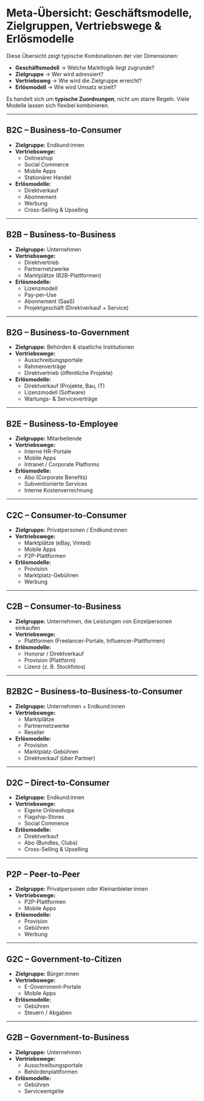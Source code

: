 # Meta-Übersicht: Geschäftsmodelle, Zielgruppen, Vertriebswege & Erlösmodelle

Diese Übersicht zeigt typische Kombinationen der vier Dimensionen:  
- **Geschäftsmodell** → Welche Marktlogik liegt zugrunde?  
- **Zielgruppe** → Wer wird adressiert?  
- **Vertriebsweg** → Wie wird die Zielgruppe erreicht?  
- **Erlösmodell** → Wie wird Umsatz erzielt?  

Es handelt sich um **typische Zuordnungen**, nicht um starre Regeln. Viele Modelle lassen sich flexibel kombinieren.

---

## B2C – Business-to-Consumer

- **Zielgruppe:** Endkund:innen  
- **Vertriebswege:**  
  - Onlineshop  
  - Social Commerce  
  - Mobile Apps  
  - Stationärer Handel  
- **Erlösmodelle:**  
  - Direktverkauf  
  - Abonnement  
  - Werbung  
  - Cross-Selling & Upselling  

---

## B2B – Business-to-Business

- **Zielgruppe:** Unternehmen  
- **Vertriebswege:**  
  - Direktvertrieb  
  - Partnernetzwerke  
  - Marktplätze (B2B-Plattformen)  
- **Erlösmodelle:**  
  - Lizenzmodell  
  - Pay-per-Use  
  - Abonnement (SaaS)  
  - Projektgeschäft (Direktverkauf + Service)  

---

## B2G – Business-to-Government

- **Zielgruppe:** Behörden & staatliche Institutionen  
- **Vertriebswege:**  
  - Ausschreibungsportale  
  - Rahmenverträge  
  - Direktvertrieb (öffentliche Projekte)  
- **Erlösmodelle:**  
  - Direktverkauf (Projekte, Bau, IT)  
  - Lizenzmodell (Software)  
  - Wartungs- & Serviceverträge  

---

## B2E – Business-to-Employee

- **Zielgruppe:** Mitarbeitende  
- **Vertriebswege:**  
  - Interne HR-Portale  
  - Mobile Apps  
  - Intranet / Corporate Platforms  
- **Erlösmodelle:**  
  - Abo (Corporate Benefits)  
  - Subventionierte Services  
  - Interne Kostenverrechnung  

---

## C2C – Consumer-to-Consumer

- **Zielgruppe:** Privatpersonen / Endkund:innen  
- **Vertriebswege:**  
  - Marktplätze (eBay, Vinted)  
  - Mobile Apps  
  - P2P-Plattformen  
- **Erlösmodelle:**  
  - Provision  
  - Marktplatz-Gebühren  
  - Werbung  

---

## C2B – Consumer-to-Business

- **Zielgruppe:** Unternehmen, die Leistungen von Einzelpersonen einkaufen  
- **Vertriebswege:**  
  - Plattformen (Freelancer-Portale, Influencer-Plattformen)  
- **Erlösmodelle:**  
  - Honorar / Direktverkauf  
  - Provision (Plattform)  
  - Lizenz (z. B. Stockfotos)  

---

## B2B2C – Business-to-Business-to-Consumer

- **Zielgruppe:** Unternehmen + Endkund:innen  
- **Vertriebswege:**  
  - Marktplätze  
  - Partnernetzwerke  
  - Reseller  
- **Erlösmodelle:**  
  - Provision  
  - Marktplatz-Gebühren  
  - Direktverkauf (über Partner)  

---

## D2C – Direct-to-Consumer

- **Zielgruppe:** Endkund:innen  
- **Vertriebswege:**  
  - Eigene Onlineshops  
  - Flagship-Stores  
  - Social Commerce  
- **Erlösmodelle:**  
  - Direktverkauf  
  - Abo (Bundles, Clubs)  
  - Cross-Selling & Upselling  

---

## P2P – Peer-to-Peer

- **Zielgruppe:** Privatpersonen oder Kleinanbieter:innen  
- **Vertriebswege:**  
  - P2P-Plattformen  
  - Mobile Apps  
- **Erlösmodelle:**  
  - Provision  
  - Gebühren  
  - Werbung  

---

## G2C – Government-to-Citizen

- **Zielgruppe:** Bürger:innen  
- **Vertriebswege:**  
  - E-Government-Portale  
  - Mobile Apps  
- **Erlösmodelle:**  
  - Gebühren  
  - Steuern / Abgaben  

---

## G2B – Government-to-Business

- **Zielgruppe:** Unternehmen  
- **Vertriebswege:**  
  - Ausschreibungsportale  
  - Behördenplattformen  
- **Erlösmodelle:**  
  - Gebühren  
  - Serviceentgelte  
